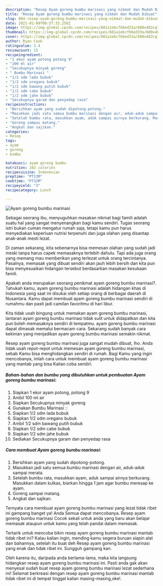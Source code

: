 ```yaml
---
description: "Resep Ayam goreng bumbu marinasi yang nikmat dan Mudah Dibuat"
title: "Resep Ayam goreng bumbu marinasi yang nikmat dan Mudah Dibuat"
slug: 804-resep-ayam-goreng-bumbu-marinasi-yang-nikmat-dan-mudah-dibuat
date: 2021-01-09T00:57:33.256Z
image: https://img-global.cpcdn.com/recipes/681a1ebcfb6ed33a/680x482cq70/ayam-goreng-bumbu-marinasi-foto-resep-utama.jpg
thumbnail: https://img-global.cpcdn.com/recipes/681a1ebcfb6ed33a/680x482cq70/ayam-goreng-bumbu-marinasi-foto-resep-utama.jpg
cover: https://img-global.cpcdn.com/recipes/681a1ebcfb6ed33a/680x482cq70/ayam-goreng-bumbu-marinasi-foto-resep-utama.jpg
author: Ryan Cook
ratingvalue: 3.4
reviewcount: 15
recipeingredient:
- "1 ekor ayam potong potong 9"
- "100 ml air"
- "Secukupnya minyak goreng"
- " Bumbu Marinasi "
- "1/2 sdm lada bubuk"
- "1/2 sdm oregano bubuk"
- "1/2 sdm bawang putih bubuk"
- "1/2 sdm cabe bubuk"
- "1/2 sdm jahe bubuk"
- "Secukupnya garam dan penyedap rasa"
recipeinstructions:
- "Bersihkan ayam yang sudah dipotong-potong."
- "Masukkan jadi satu semua bumbu marinasi dengan air, aduk-aduk sampai merata."
- "Setelah bumbu rata, masukkan ayam, aduk sampai airnya berkurang. Masukkan dalam kulkas, biarkan hingga 1 jam agar bumbu meresap ke ayam."
- "Goreng sampai matang."
- "Angkat dan sajikan."
categories:
- Resep
tags:
- ayam
- goreng
- bumbu

katakunci: ayam goreng bumbu 
nutrition: 163 calories
recipecuisine: Indonesian
preptime: "PT13M"
cooktime: "PT32M"
recipeyield: "3"
recipecategory: Lunch

---
```



![Ayam goreng bumbu marinasi](https://img-global.cpcdn.com/recipes/681a1ebcfb6ed33a/680x482cq70/ayam-goreng-bumbu-marinasi-foto-resep-utama.jpg)

Sebagai seorang ibu, menyuguhkan masakan nikmat bagi famili adalah suatu hal yang sangat menyenangkan bagi kamu sendiri. Tugas seorang istri bukan cuman mengatur rumah saja, tetapi kamu pun harus menyediakan keperluan nutrisi terpenuhi dan juga olahan yang disantap anak-anak mesti lezat.

Di zaman  sekarang, kita sebenarnya bisa memesan olahan yang sudah jadi meski tanpa harus capek memasaknya terlebih dahulu. Tapi ada juga orang yang memang mau memberikan yang terlezat untuk orang tercintanya. Pasalnya, memasak yang dibuat sendiri akan jauh lebih bersih dan kita pun bisa menyesuaikan hidangan tersebut berdasarkan masakan kesukaan famili. 



Apakah anda merupakan seorang penikmat ayam goreng bumbu marinasi?. Tahukah kamu, ayam goreng bumbu marinasi adalah hidangan khas di Indonesia yang saat ini disukai oleh setiap orang di berbagai daerah di Nusantara. Kamu dapat membuat ayam goreng bumbu marinasi sendiri di rumahmu dan pasti jadi camilan favoritmu di hari libur.

Kita tidak usah bingung untuk memakan ayam goreng bumbu marinasi, lantaran ayam goreng bumbu marinasi tidak sulit untuk didapatkan dan kita pun boleh memasaknya sendiri di tempatmu. ayam goreng bumbu marinasi dapat dimasak memalui bermacam cara. Sekarang sudah banyak cara kekinian yang menjadikan ayam goreng bumbu marinasi semakin nikmat.

Resep ayam goreng bumbu marinasi juga sangat mudah dibuat, lho. Anda tidak usah repot-repot untuk memesan ayam goreng bumbu marinasi, sebab Kamu bisa menghidangkan sendiri di rumah. Bagi Kamu yang ingin mencobanya, inilah cara untuk membuat ayam goreng bumbu marinasi yang mantab yang bisa Kalian coba sendiri.

<!--inarticleads1-->

##### Bahan-bahan dan bumbu yang dibutuhkan untuk pembuatan Ayam goreng bumbu marinasi:

1. Siapkan 1 ekor ayam potong, potong 9
1. Ambil 100 ml air
1. Siapkan Secukupnya minyak goreng
1. Gunakan  Bumbu Marinasi ::
1. Siapkan 1/2 sdm lada bubuk
1. Siapkan 1/2 sdm oregano bubuk
1. Ambil 1/2 sdm bawang putih bubuk
1. Siapkan 1/2 sdm cabe bubuk
1. Siapkan 1/2 sdm jahe bubuk
1. Sediakan Secukupnya garam dan penyedap rasa




<!--inarticleads2-->

##### Cara membuat Ayam goreng bumbu marinasi:

1. Bersihkan ayam yang sudah dipotong-potong.
1. Masukkan jadi satu semua bumbu marinasi dengan air, aduk-aduk sampai merata.
1. Setelah bumbu rata, masukkan ayam, aduk sampai airnya berkurang. Masukkan dalam kulkas, biarkan hingga 1 jam agar bumbu meresap ke ayam.
1. Goreng sampai matang.
1. Angkat dan sajikan.




Ternyata cara membuat ayam goreng bumbu marinasi yang lezat tidak ribet ini gampang banget ya! Anda Semua dapat mencobanya. Resep ayam goreng bumbu marinasi Cocok sekali untuk anda yang baru akan belajar memasak ataupun untuk kamu yang telah pandai dalam memasak.

Tertarik untuk mencoba bikin resep ayam goreng bumbu marinasi mantab tidak ribet ini? Kalau kalian ingin, mending kamu segera buruan siapin alat dan bahannya, setelah itu buat deh Resep ayam goreng bumbu marinasi yang enak dan tidak ribet ini. Sungguh gampang kan. 

Oleh karena itu, daripada anda berlama-lama, maka kita langsung hidangkan resep ayam goreng bumbu marinasi ini. Pasti anda gak akan menyesal sudah buat resep ayam goreng bumbu marinasi lezat sederhana ini! Selamat berkreasi dengan resep ayam goreng bumbu marinasi mantab tidak ribet ini di tempat tinggal kalian masing-masing,oke!.

